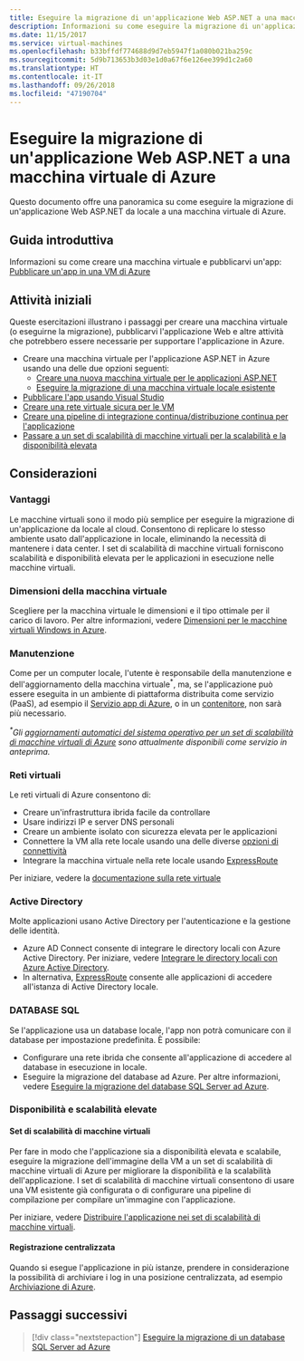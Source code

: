 ```yaml
---
title: Eseguire la migrazione di un'applicazione Web ASP.NET a una macchina virtuale di Azure
description: Informazioni su come eseguire la migrazione di un'applicazione Web ASP.NET da locale a una macchina virtuale di Azure.
ms.date: 11/15/2017
ms.service: virtual-machines
ms.openlocfilehash: b33bffdf774688d9d7eb5947f1a080b021ba259c
ms.sourcegitcommit: 5d9b713653b3d03e1d0a67f6e126ee399d1c2a60
ms.translationtype: HT
ms.contentlocale: it-IT
ms.lasthandoff: 09/26/2018
ms.locfileid: "47190704"
---
```

# <a name="migrate-an-aspnet-web-application-to-an-azure-virtual-machine"></a>Eseguire la migrazione di un'applicazione Web ASP.NET a una macchina virtuale di Azure

Questo documento offre una panoramica su come eseguire la migrazione di un'applicazione Web ASP.NET da locale a una macchina virtuale di Azure.

## <a name="quickstart"></a>Guida introduttiva

Informazioni su come creare una macchina virtuale e pubblicarvi un'app: [Pubblicare un'app in una VM di Azure](https://tutorials.visualstudio.com/aspnet-vm/intro)

## <a name="get-started"></a>Attività iniziali

Queste esercitazioni illustrano i passaggi per creare una macchina virtuale (o eseguirne la migrazione), pubblicarvi l'applicazione Web e altre attività che potrebbero essere necessarie per supportare l'applicazione in Azure.

- Creare una macchina virtuale per l'applicazione ASP.NET in Azure usando una delle due opzioni seguenti:
    - [Creare una nuova macchina virtuale per le applicazioni ASP.NET](https://go.microsoft.com/fwlink/?linkid=863237)
    - [Eseguire la migrazione di una macchina virtuale locale esistente](https://docs.microsoft.com/azure/site-recovery/tutorial-migrate-on-premises-to-azure)
- [Pubblicare l'app usando Visual Studio](https://go.microsoft.com/fwlink/?linkid=863240)
- [Creare una rete virtuale sicura per le VM](https://docs.microsoft.com/azure/virtual-network/virtual-network-get-started-vnet-subnet)
- [Creare una pipeline di integrazione continua/distribuzione continua per l'applicazione](https://docs.microsoft.com/vsts/build-release/apps/cd/deploy-webdeploy-iis-deploygroups)
- [Passare a un set di scalabilità di macchine virtuali per la scalabilità e la disponibilità elevata](https://docs.microsoft.com/azure/virtual-machine-scale-sets/virtual-machine-scale-sets-deploy-app)

## <a name="considerations"></a>Considerazioni

### <a name="benefits"></a>Vantaggi

Le macchine virtuali sono il modo più semplice per eseguire la migrazione di un'applicazione da locale al cloud.  Consentono di replicare lo stesso ambiente usato dall'applicazione in locale, eliminando la necessità di mantenere i data center.  I set di scalabilità di macchine virtuali forniscono scalabilità e disponibilità elevata per le applicazioni in esecuzione nelle macchine virtuali.

### <a name="virtual-machine-size"></a>Dimensioni della macchina virtuale

Scegliere per la macchina virtuale le dimensioni e il tipo ottimale per il carico di lavoro.  Per altre informazioni, vedere [Dimensioni per le macchine virtuali Windows in Azure](https://docs.microsoft.com/azure/virtual-machines/windows/sizes).

### <a name="maintenance"></a>Manutenzione 

Come per un computer locale, l'utente è responsabile della manutenzione e dell'aggiornamento della macchina virtuale<sup>&#42;</sup>,  ma, se l'applicazione può essere eseguita in un ambiente di piattaforma distribuita come servizio (PaaS), ad esempio il [Servizio app di Azure](https://docs.microsoft.com/azure/app-service/), o in un [contenitore](https://docs.microsoft.com/azure/app-service/containers/), non sarà più necessario.

*<sup>&#42;</sup>Gli [aggiornamenti automatici del sistema operativo per un set di scalabilità di macchine virtuali di Azure](https://docs.microsoft.com/azure/virtual-machine-scale-sets/virtual-machine-scale-sets-automatic-upgrade) sono attualmente disponibili come servizio in anteprima.*

### <a name="virtual-networks"></a>Reti virtuali

Le reti virtuali di Azure consentono di:
- Creare un'infrastruttura ibrida facile da controllare
- Usare indirizzi IP e server DNS personali
- Creare un ambiente isolato con sicurezza elevata per le applicazioni
- Connettere la VM alla rete locale usando una delle diverse [opzioni di connettività](https://docs.microsoft.com/azure/vpn-gateway/vpn-gateway-about-vpngateways#s2smulti)
- Integrare la macchina virtuale nella rete locale usando [ExpressRoute](https://azure.microsoft.com/services/expressroute/)

Per iniziare, vedere la [documentazione sulla rete virtuale](https://docs.microsoft.com/azure/virtual-network/)

### <a name="active-directory"></a>Active Directory
Molte applicazioni usano Active Directory per l'autenticazione e la gestione delle identità.  
- Azure AD Connect consente di integrare le directory locali con Azure Active Directory.  Per iniziare, vedere [Integrare le directory locali con Azure Active Directory](https://docs.microsoft.com/azure/active-directory/connect/active-directory-aadconnect).  
- In alternativa, [ExpressRoute](https://azure.microsoft.com/services/expressroute/) consente alle applicazioni di accedere all'istanza di Active Directory locale.

### <a name="sql-databases"></a>DATABASE SQL

Se l'applicazione usa un database locale, l'app non potrà comunicare con il database per impostazione predefinita. È possibile:
- Configurare una rete ibrida che consente all'applicazione di accedere al database in esecuzione in locale.  
- Eseguire la migrazione del database ad Azure.  Per altre informazioni, vedere [Eseguire la migrazione del database SQL Server ad Azure](dotnet-howto-migrate-sql.md).

### <a name="high-availability-and-scalability"></a>Disponibilità e scalabilità elevate

#### <a name="virtual-machine-scale-sets"></a>Set di scalabilità di macchine virtuali
Per fare in modo che l'applicazione sia a disponibilità elevata e scalabile, eseguire la migrazione dell'immagine della VM a un set di scalabilità di macchine virtuali di Azure per migliorare la disponibilità e la scalabilità dell'applicazione.  I set di scalabilità di macchine virtuali consentono di usare una VM esistente già configurata o di configurare una pipeline di compilazione per compilare un'immagine con l'applicazione.  

Per iniziare, vedere [Distribuire l'applicazione nei set di scalabilità di macchine virtuali](https://docs.microsoft.com/azure/virtual-machine-scale-sets/virtual-machine-scale-sets-deploy-app).

#### <a name="centralized-logging"></a>Registrazione centralizzata
Quando si esegue l'applicazione in più istanze, prendere in considerazione la possibilità di archiviare i log in una posizione centralizzata, ad esempio [Archiviazione di Azure](https://docs.microsoft.com/azure/storage/).

## <a name="next-steps"></a>Passaggi successivi

> [!div class="nextstepaction"]
> [Eseguire la migrazione di un database SQL Server ad Azure](dotnet-howto-migrate-sql.md)